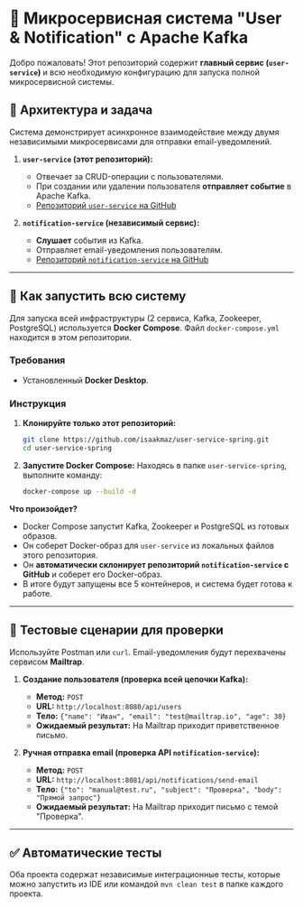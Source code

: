 # 🚀 Микросервисная система "User & Notification" с Apache Kafka

Добро пожаловать! Этот репозиторий содержит **главный сервис (`user-service`)** и всю необходимую конфигурацию для запуска полной микросервисной системы.

## 🎯 Архитектура и задача

Система демонстрирует асинхронное взаимодействие между двумя независимыми микросервисами для отправки email-уведомлений.

1.  **`user-service` (этот репозиторий):**
    *   Отвечает за CRUD-операции с пользователями.
    *   При создании или удалении пользователя **отправляет событие** в Apache Kafka.
    *   [Репозиторий `user-service` на GitHub](https://github.com/isaakmaz/user-service-spring)

2.  **`notification-service` (независимый сервис):**
    *   **Слушает** события из Kafka.
    *   Отправляет email-уведомления пользователям.
    *   [Репозиторий `notification-service` на GitHub](https://github.com/isaakmaz/notification-service)

---

## 🚀 Как запустить всю систему 

Для запуска всей инфраструктуры (2 сервиса, Kafka, Zookeeper, PostgreSQL) используется **Docker Compose**. Файл `docker-compose.yml` находится в этом репозитории.

### Требования

*   Установленный **Docker Desktop**.

### Инструкция

1.  **Клонируйте только этот репозиторий:**
    ```bash
    git clone https://github.com/isaakmaz/user-service-spring.git
    cd user-service-spring
    ```

2.  **Запустите Docker Compose:**
    Находясь в папке `user-service-spring`, выполните команду:
    ```bash
    docker-compose up --build -d
    ```

**Что произойдет?**
*   Docker Compose запустит Kafka, Zookeeper и PostgreSQL из готовых образов.
*   Он соберет Docker-образ для `user-service` из локальных файлов этого репозитория.
*   Он **автоматически склонирует репозиторий `notification-service` с GitHub** и соберет его Docker-образ.
*   В итоге будут запущены все 5 контейнеров, и система будет готова к работе.

---

## 🧪 Тестовые сценарии для проверки

Используйте Postman или `curl`. Email-уведомления будут перехвачены сервисом **Mailtrap**.

1.  **Создание пользователя (проверка всей цепочки Kafka):**
    *   **Метод:** `POST`
    *   **URL:** `http://localhost:8080/api/users`
    *   **Тело:** `{"name": "Иван", "email": "test@mailtrap.io", "age": 30}`
    *   **Ожидаемый результат:** На Mailtrap приходит приветственное письмо.

2.  **Ручная отправка email (проверка API `notification-service`):**
    *   **Метод:** `POST`
    *   **URL:** `http://localhost:8081/api/notifications/send-email`
    *   **Тело:** `{"to": "manual@test.ru", "subject": "Проверка", "body": "Прямой запрос"}`
    *   **Ожидаемый результат:** На Mailtrap приходит письмо с темой "Проверка".

---

## ✅ Автоматические тесты

Оба проекта содержат независимые интеграционные тесты, которые можно запустить из IDE или командой `mvn clean test` в папке каждого проекта.